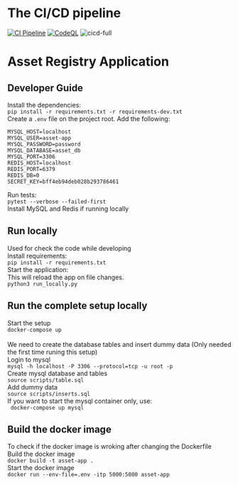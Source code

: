 # The CI/CD pipeline
[![CI Pipeline](https://github.com/linux-training-group-1/asset-registry/actions/workflows/ci.yml/badge.svg?branch=main)](https://github.com/linux-training-group-1/asset-registry/actions/workflows/ci.yml)
[![CodeQL](https://github.com/linux-training-group-1/asset-registry/actions/workflows/codeql-analysis.yml/badge.svg?branch=main)](https://github.com/linux-training-group-1/asset-registry/actions/workflows/codeql-analysis.yml)
![cicd-full](https://user-images.githubusercontent.com/32504465/148670595-9b51da6d-4ffa-4e2e-9aae-37377f90ac47.png)



# Asset Registry Application
## Developer Guide

Install the dependencies:<br>
```pip install -r requirements.txt -r requirements-dev.txt```<br>
Create a `.env` file on the project root. Add the following:
```
MYSQL_HOST=localhost
MYSQL_USER=asset-app
MYSQL_PASSWORD=password
MYSQL_DATABASE=asset_db
MYSQL_PORT=3306
REDIS_HOST=localhost
REDIS_PORT=6379
REDIS_DB=0
SECRET_KEY=bff4eb94deb028b293786461
```
Run tests:<br>
```pytest --verbose --failed-first```<br>
Install MySQL and Redis if running locally<br>

## Run locally
Used for check the code while developing <br>
Install requirements:<br>
```pip install -r requirements.txt```<br>
Start the application:<br>
This will reload the app on file changes.<br>
```python3 run_locally.py```<br>


## Run the complete setup locally
Start the setup<br>
```docker-compose up```<br>
<br>
We need to create the database tables and insert dummy data (Only needed the first time runing this setup)<br>
Login to mysql <br>
```mysql -h localhost -P 3306 --protocol=tcp -u root -p```<br>
Create mysql database and tables <br>
```source scripts/table.sql```<br>
Add dummy data<br>
```source scripts/inserts.sql```<br>
If you want to start the mysql container only, use:<br>
``` docker-compose up mysql```


## Build the docker image 
To check if the docker image is wroking after changing the Dockerfile<br>
Build the docker image<br>
```docker build -t asset-app .```<br>
Start the docker image<br>
```docker run --env-file=.env -itp 5000:5000 asset-app```<br>
